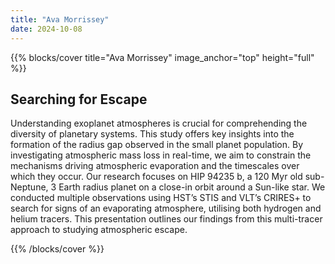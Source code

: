 ```yaml
---
title: "Ava Morrissey"
date: 2024-10-08
---
```


{{% blocks/cover title="Ava Morrissey" image_anchor="top" height="full" %}}

## Searching for Escape

Understanding exoplanet atmospheres is crucial for comprehending the diversity of planetary systems. This study offers key insights into the formation of the radius gap observed in the small planet population. By investigating atmospheric mass loss in real-time, we aim to constrain the mechanisms driving atmospheric evaporation and the timescales over which they occur. Our research focuses on HIP 94235 b, a 120 Myr old sub-Neptune, 3 Earth radius planet on a close-in orbit around a Sun-like star. We conducted multiple observations using HST’s STIS and VLT’s CRIRES+ to search for signs of an evaporating atmosphere, utilising both hydrogen and helium tracers. This presentation outlines our findings from this multi-tracer approach to studying atmospheric escape.

{{% /blocks/cover %}}
                    